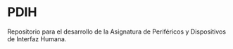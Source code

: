 # PDIH
Repositorio para el desarrollo de la Asignatura de Periféricos y Dispositivos de Interfaz Humana.
